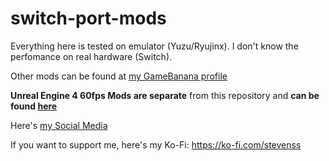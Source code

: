 # switch-port-mods

Everything here is tested on emulator (Yuzu/Ryujinx). I don't know the perfomance on real hardware (Switch).

Other mods can be found at [my GameBanana profile](https://gamebanana.com/members/2745830)

**Unreal Engine 4 60fps Mods are separate** from this repository and **can be found [here](https://github.com/StevensND/ue4-emuswitch-60fps/tree/main)**

Here's [my Social Media](https://linktr.ee/stevensmods)

If you want to support me, here's my Ko-Fi: https://ko-fi.com/stevenss
